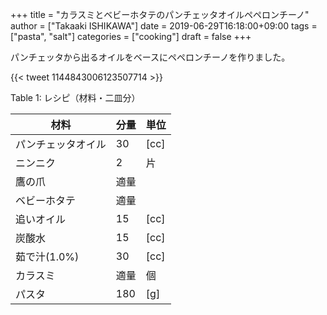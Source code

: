 +++
title = "カラスミとベビーホタテのパンチェッタオイルペペロンチーノ"
author = ["Takaaki ISHIKAWA"]
date = 2019-06-29T16:18:00+09:00
tags = ["pasta", "salt"]
categories = ["cooking"]
draft = false
+++

パンチェッタから出るオイルをベースにペペロンチーノを作りました。

{{< tweet 1144843006123507714 >}}

<div class="table-caption">
  <span class="table-number">Table 1</span>:
  レシピ（材料・二皿分）
</div>

| 材料      | 分量 | 単位 |
|---------|----|----|
| パンチェッタオイル | 30  | [cc] |
| ニンニク  | 2   | 片   |
| 鷹の爪    | 適量 |      |
| ベビーホタテ | 適量 |      |
| 追いオイル | 15  | [cc] |
| 炭酸水    | 15  | [cc] |
| 茹で汁(1.0%) | 30  | [cc] |
| カラスミ  | 適量 | 個   |
| パスタ    | 180 | [g]  |
